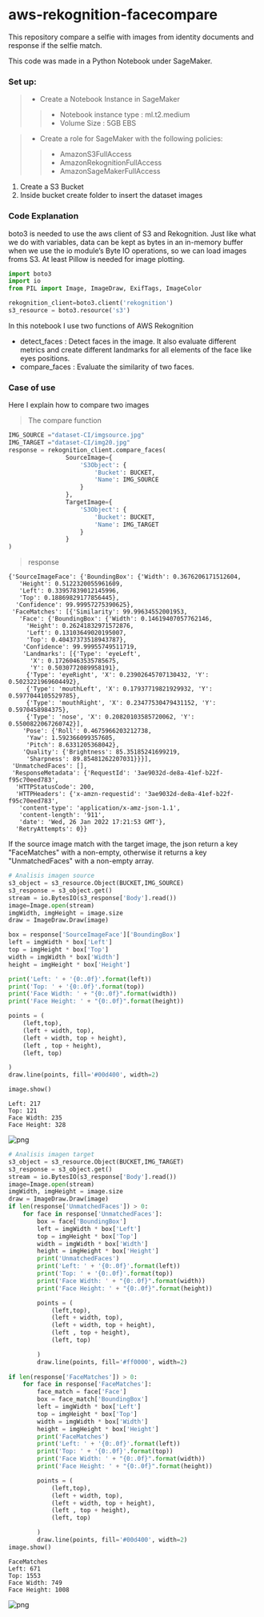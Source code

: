 # aws-rekognition-facecompare
This repository compare a selfie with images from identity documents and response if the selfie match.

This code was made in a Python Notebook under SageMaker.

### Set up:
> - Create a Notebook Instance in SageMaker
>> - Notebook instance type : ml.t2.medium
>> - Volume Size : 5GB EBS

> - Create a role for SageMaker with the following policies:
>> - AmazonS3FullAccess
>> - AmazonRekognitionFullAccess
>> - AmazonSageMakerFullAccess

1. Create a S3 Bucket
2. Inside bucket create folder to insert the dataset images

### Code Explanation
boto3 is needed to use the aws client of S3 and Rekognition. Just like what we do with variables, data can be kept as bytes in an in-memory buffer when we use the io module’s Byte IO operations, so we can load images froms S3.
At least Pillow is needed for image plotting.
```python
import boto3
import io
from PIL import Image, ImageDraw, ExifTags, ImageColor

rekognition_client=boto3.client('rekognition')
s3_resource = boto3.resource('s3')
```

In this notebook I use two functions of AWS Rekognition

- detect_faces : Detect faces in the image. It also evaluate different metrics and create different landmarks for all elements of the face like eyes positions.
- compare_faces : Evaluate the similarity of two faces.

### Case of use
Here I explain how to compare two images

> The compare function

```python
IMG_SOURCE ="dataset-CI/imgsource.jpg"
IMG_TARGET ="dataset-CI/img20.jpg"
response = rekognition_client.compare_faces(
                SourceImage={
                    'S3Object': {
                        'Bucket': BUCKET,
                        'Name': IMG_SOURCE
                    }
                },
                TargetImage={
                    'S3Object': {
                        'Bucket': BUCKET,
                        'Name': IMG_TARGET                    
                    }
                }
)
```



> response





    {'SourceImageFace': {'BoundingBox': {'Width': 0.3676206171512604,
       'Height': 0.5122320055961609,
       'Left': 0.33957839012145996,
       'Top': 0.18869829177856445},
      'Confidence': 99.99957275390625},
     'FaceMatches': [{'Similarity': 99.99634552001953,
       'Face': {'BoundingBox': {'Width': 0.14619407057762146,
         'Height': 0.26241832971572876,
         'Left': 0.13103649020195007,
         'Top': 0.40437373518943787},
        'Confidence': 99.99955749511719,
        'Landmarks': [{'Type': 'eyeLeft',
          'X': 0.17260463535785675,
          'Y': 0.5030772089958191},
         {'Type': 'eyeRight', 'X': 0.23902645707130432, 'Y': 0.5023221969604492},
         {'Type': 'mouthLeft', 'X': 0.17937719821929932, 'Y': 0.5977044105529785},
         {'Type': 'mouthRight', 'X': 0.23477530479431152, 'Y': 0.5970458984375},
         {'Type': 'nose', 'X': 0.20820103585720062, 'Y': 0.5500822067260742}],
        'Pose': {'Roll': 0.4675966203212738,
         'Yaw': 1.592366099357605,
         'Pitch': 8.6331205368042},
        'Quality': {'Brightness': 85.35185241699219,
         'Sharpness': 89.85481262207031}}}],
     'UnmatchedFaces': [],
     'ResponseMetadata': {'RequestId': '3ae9032d-de8a-41ef-b22f-f95c70eed783',
      'HTTPStatusCode': 200,
      'HTTPHeaders': {'x-amzn-requestid': '3ae9032d-de8a-41ef-b22f-f95c70eed783',
       'content-type': 'application/x-amz-json-1.1',
       'content-length': '911',
       'date': 'Wed, 26 Jan 2022 17:21:53 GMT'},
      'RetryAttempts': 0}}

If the source image match with the target image, the json return a key "FaceMatches" with a non-empty, otherwise it returns a key "UnmatchedFaces" with a non-empty array.


```python
# Analisis imagen source
s3_object = s3_resource.Object(BUCKET,IMG_SOURCE)
s3_response = s3_object.get()
stream = io.BytesIO(s3_response['Body'].read())
image=Image.open(stream)
imgWidth, imgHeight = image.size  
draw = ImageDraw.Draw(image)  

box = response['SourceImageFace']['BoundingBox']
left = imgWidth * box['Left']
top = imgHeight * box['Top']
width = imgWidth * box['Width']
height = imgHeight * box['Height']

print('Left: ' + '{0:.0f}'.format(left))
print('Top: ' + '{0:.0f}'.format(top))
print('Face Width: ' + "{0:.0f}".format(width))
print('Face Height: ' + "{0:.0f}".format(height))

points = (
    (left,top),
    (left + width, top),
    (left + width, top + height),
    (left , top + height),
    (left, top)

)
draw.line(points, fill='#00d400', width=2)

image.show()
```

    Left: 217
    Top: 121
    Face Width: 235
    Face Height: 328



![png](assets/output_15_1.png)



```python
# Analisis imagen target
s3_object = s3_resource.Object(BUCKET,IMG_TARGET)
s3_response = s3_object.get()
stream = io.BytesIO(s3_response['Body'].read())
image=Image.open(stream)
imgWidth, imgHeight = image.size  
draw = ImageDraw.Draw(image)
if len(response['UnmatchedFaces']) > 0:
    for face in response['UnmatchedFaces']:
        box = face['BoundingBox']
        left = imgWidth * box['Left']
        top = imgHeight * box['Top']
        width = imgWidth * box['Width']
        height = imgHeight * box['Height']
        print('UnmatchedFaces')
        print('Left: ' + '{0:.0f}'.format(left))
        print('Top: ' + '{0:.0f}'.format(top))
        print('Face Width: ' + "{0:.0f}".format(width))
        print('Face Height: ' + "{0:.0f}".format(height))

        points = (
            (left,top),
            (left + width, top),
            (left + width, top + height),
            (left , top + height),
            (left, top)

        )
        draw.line(points, fill='#ff0000', width=2)
        
if len(response['FaceMatches']) > 0:
    for face in response['FaceMatches']:
        face_match = face['Face']
        box = face_match['BoundingBox']
        left = imgWidth * box['Left']
        top = imgHeight * box['Top']
        width = imgWidth * box['Width']
        height = imgHeight * box['Height']
        print('FaceMatches')
        print('Left: ' + '{0:.0f}'.format(left))
        print('Top: ' + '{0:.0f}'.format(top))
        print('Face Width: ' + "{0:.0f}".format(width))
        print('Face Height: ' + "{0:.0f}".format(height))

        points = (
            (left,top),
            (left + width, top),
            (left + width, top + height),
            (left , top + height),
            (left, top)

        )
        draw.line(points, fill='#00d400', width=2)        
image.show()
```

    FaceMatches
    Left: 671
    Top: 1553
    Face Width: 749
    Face Height: 1008

![png](assets/output_16_1.png)

